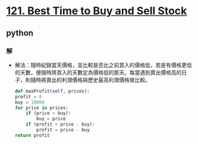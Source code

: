 # [121. Best Time to Buy and Sell Stock](https://leetcode.com/problems/best-time-to-buy-and-sell-stock/)
## python
### 解
* 解法：隨時紀錄當天價格，並比較是否比之前買入的價格低，若是有價格更低的天數，便隨時將買入的天數定為價格低的那天。每當遇到賣出價格高的日子，則隨時將賣出的利潤價格與歷史最高利潤價格做比較。
    ```python
    def maxProfit(self, prices):
    profit = 0
    buy = 10000
    for price in prices:
        if (price < buy): 
            buy = price
        if (profit < price - buy): 
            profit = price - buy
    return profit
    ```